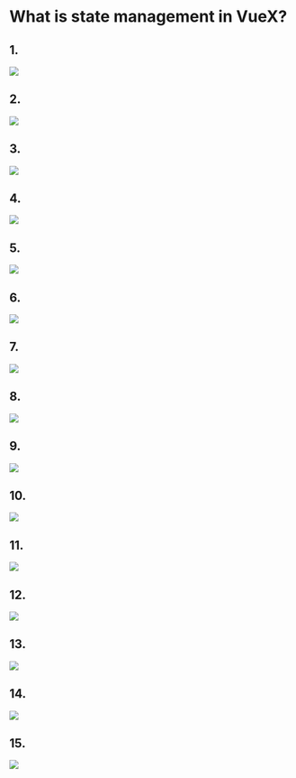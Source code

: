# What is state management in VueX? #

## 1. ##
<img src="img/img1.png"/>

## 2. ##
<img src="img/img2.png"/>


## 3. ##
<img src="img/img3.png"/>


## 4. ##
<img src="img/img4.png"/>


## 5. ##
<img src="img/img5.png"/>


## 6. ##
<img src="img/img6.png"/>


## 7. ##
<img src="img/img7.png"/>


## 8. ##
<img src="img/img8.png"/>


## 9. ##
<img src="img/img9.png"/>


## 10. ##
<img src="img/img10.png"/>


## 11. ##
<img src="img/img11.png"/>


## 12. ##
<img src="img/img12.png"/>


## 13. ##
<img src="img/img13.png"/>


## 14. ##
<img src="img/img14.png"/>


## 15. ##
<img src="img/img15.png"/>

